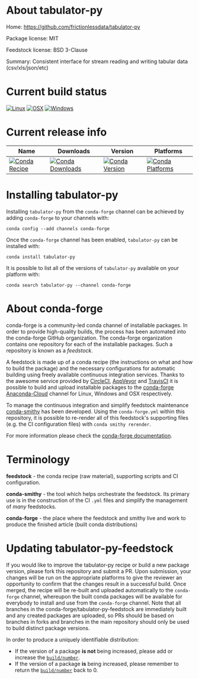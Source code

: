 About tabulator-py
==================

Home: https://github.com/frictionlessdata/tabulator-py

Package license: MIT

Feedstock license: BSD 3-Clause

Summary: Consistent interface for stream reading and writing tabular data (csv/xls/json/etc)



Current build status
====================

[![Linux](https://img.shields.io/circleci/project/github/conda-forge/tabulator-py-feedstock/master.svg?label=Linux)](https://circleci.com/gh/conda-forge/tabulator-py-feedstock)
[![OSX](https://img.shields.io/travis/conda-forge/tabulator-py-feedstock/master.svg?label=macOS)](https://travis-ci.org/conda-forge/tabulator-py-feedstock)
[![Windows](https://img.shields.io/appveyor/ci/conda-forge/tabulator-py-feedstock/master.svg?label=Windows)](https://ci.appveyor.com/project/conda-forge/tabulator-py-feedstock/branch/master)

Current release info
====================

| Name | Downloads | Version | Platforms |
| --- | --- | --- | --- |
| [![Conda Recipe](https://img.shields.io/badge/recipe-tabulator--py-green.svg)](https://anaconda.org/conda-forge/tabulator-py) | [![Conda Downloads](https://img.shields.io/conda/dn/conda-forge/tabulator-py.svg)](https://anaconda.org/conda-forge/tabulator-py) | [![Conda Version](https://img.shields.io/conda/vn/conda-forge/tabulator-py.svg)](https://anaconda.org/conda-forge/tabulator-py) | [![Conda Platforms](https://img.shields.io/conda/pn/conda-forge/tabulator-py.svg)](https://anaconda.org/conda-forge/tabulator-py) |

Installing tabulator-py
=======================

Installing `tabulator-py` from the `conda-forge` channel can be achieved by adding `conda-forge` to your channels with:

```
conda config --add channels conda-forge
```

Once the `conda-forge` channel has been enabled, `tabulator-py` can be installed with:

```
conda install tabulator-py
```

It is possible to list all of the versions of `tabulator-py` available on your platform with:

```
conda search tabulator-py --channel conda-forge
```


About conda-forge
=================

conda-forge is a community-led conda channel of installable packages.
In order to provide high-quality builds, the process has been automated into the
conda-forge GitHub organization. The conda-forge organization contains one repository
for each of the installable packages. Such a repository is known as a *feedstock*.

A feedstock is made up of a conda recipe (the instructions on what and how to build
the package) and the necessary configurations for automatic building using freely
available continuous integration services. Thanks to the awesome service provided by
[CircleCI](https://circleci.com/), [AppVeyor](http://www.appveyor.com/)
and [TravisCI](https://travis-ci.org/) it is possible to build and upload installable
packages to the [conda-forge](https://anaconda.org/conda-forge)
[Anaconda-Cloud](http://docs.anaconda.org/) channel for Linux, Windows and OSX respectively.

To manage the continuous integration and simplify feedstock maintenance
[conda-smithy](http://github.com/conda-forge/conda-smithy) has been developed.
Using the ``conda-forge.yml`` within this repository, it is possible to re-render all of
this feedstock's supporting files (e.g. the CI configuration files) with ``conda smithy rerender``.

For more information please check the [conda-forge documentation](https://conda-forge.org/docs/).

Terminology
===========

**feedstock** - the conda recipe (raw material), supporting scripts and CI configuration.

**conda-smithy** - the tool which helps orchestrate the feedstock.
                   Its primary use is in the construction of the CI ``.yml`` files
                   and simplify the management of *many* feedstocks.

**conda-forge** - the place where the feedstock and smithy live and work to
                  produce the finished article (built conda distributions)


Updating tabulator-py-feedstock
===============================

If you would like to improve the tabulator-py recipe or build a new
package version, please fork this repository and submit a PR. Upon submission,
your changes will be run on the appropriate platforms to give the reviewer an
opportunity to confirm that the changes result in a successful build. Once
merged, the recipe will be re-built and uploaded automatically to the
`conda-forge` channel, whereupon the built conda packages will be available for
everybody to install and use from the `conda-forge` channel.
Note that all branches in the conda-forge/tabulator-py-feedstock are
immediately built and any created packages are uploaded, so PRs should be based
on branches in forks and branches in the main repository should only be used to
build distinct package versions.

In order to produce a uniquely identifiable distribution:
 * If the version of a package **is not** being increased, please add or increase
   the [``build/number``](http://conda.pydata.org/docs/building/meta-yaml.html#build-number-and-string).
 * If the version of a package **is** being increased, please remember to return
   the [``build/number``](http://conda.pydata.org/docs/building/meta-yaml.html#build-number-and-string)
   back to 0.